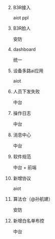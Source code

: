 2. B3R接入 

   aiot ppl

3. B3R脸人

   安防

4. dashboard

   统一

5. 设备多路ai应用

   aiot

5. 人员下发失败

   中台

6. 操作日志

   中台

7. 消息中心

   中台

8. 软件规范

   中台 + 前端

9. 新增协议

   aiot

10. 算法仓（@孙航建）

    安防

11. 新增白名单布控

    中台